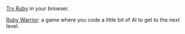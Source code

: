 [Try Ruby](http://tryruby.org) in your browser.

[Ruby Warrior](https://github.com/ryanb/ruby-warrior): a game where you code a little bit of AI to get to the next level.
